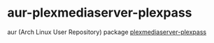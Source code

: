 aur-plexmediaserver-plexpass
============================

aur (Arch Linux User Repository) package [plexmediaserver-plexpass](https://aur.archlinux.org/packages/plexmediaserver-plexpass/)
